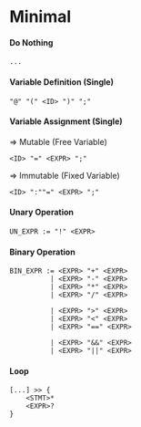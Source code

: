 # Minimal

#### Do Nothing

```
...
```

#### Variable Definition (Single)

```
"@" "(" <ID> ")" ";"
```

#### Variable Assignment (Single)

\=> Mutable (Free Variable)

```
<ID> "=" <EXPR> ";"
```

\=> Immutable (Fixed Variable)

```
<ID> ":""=" <EXPR> ";"
```

#### Unary Operation

```
UN_EXPR := "!" <EXPR>
```

#### Binary Operation

```
BIN_EXPR := <EXPR> "+" <EXPR>
          | <EXPR> "-" <EXPR>
          | <EXPR> "*" <EXPR>
          | <EXPR> "/" <EXPR>
```

```
          | <EXPR> ">" <EXPR>
          | <EXPR> "<" <EXPR>
          | <EXPR> "==" <EXPR>
```

```
          | <EXPR> "&&" <EXPR>
          | <EXPR> "||" <EXPR>
```

#### Loop

```
[...] >> {
    <STMT>*
    <EXPR>?
}
```
